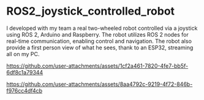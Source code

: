 # ROS2_joystick_controlled_robot
I developed with my team a real two-wheeled robot controlled via a joystick using ROS 2, Arduino and Raspberry. The robot utilizes ROS 2 nodes for real-time communication, enabling control and navigation. The robot also provide a first person view of what he sees, thank to an ESP32, streaming all on my PC. 

https://github.com/user-attachments/assets/1cf2a461-7820-4fe7-bb5f-6df8c1a79344

https://github.com/user-attachments/assets/8aa4792c-9219-4f72-846b-f976cc4df4cb

